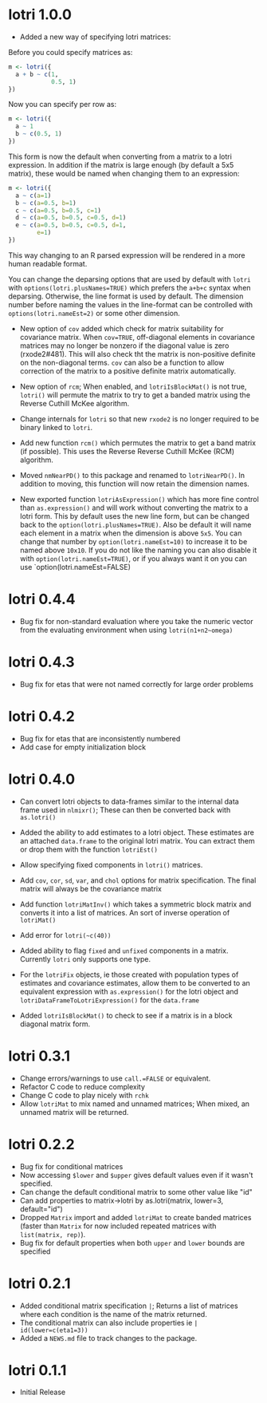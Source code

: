 # lotri 1.0.0

* Added a new way of specifying lotri matrices:

Before you could specify matrices as:

```r
m <- lotri({
  a + b ~ c(1,
            0.5, 1)
})
```

Now you can specify per row as:
```r
m <- lotri({
  a ~ 1
  b ~ c(0.5, 1)
})
```

This form is now the default when converting from a matrix to a lotri
expression. In addition if the matrix is large enough (by default a
5x5 matrix), these would be named when changing them to an expression:

```r
m <- lotri({
  a ~ c(a=1)
  b ~ c(a=0.5, b=1)
  c ~ c(a=0.5, b=0.5, c=1)
  d ~ c(a=0.5, b=0.5, c=0.5, d=1)
  e ~ c(a=0.5, b=0.5, c=0.5, d=1,
        e=1)
})
```

This way changing to an R parsed expression will be rendered in a more
human readable format.

You can change the deparsing options that are used by default with
`lotri` with `options(lotri.plusNames=TRUE)` which prefers the `a+b+c`
syntax when deparsing. Otherwise, the line format is used by default.
The dimension number before naming the values in the line-format can
be controlled with `options(lotri.nameEst=2)` or some other dimension.

* New option of `cov` added which check for matrix suitability for
  covariance matrix. When `cov=TRUE`, off-diagonal elements in
  covariance matrices may no longer be nonzero if the diagonal value
  is zero (rxode2#481). This will also check tht the matrix is
  non-positive definite on the non-diagonal terms. `cov` can also be a
  function to allow correction of the matrix to a positive definite
  matrix automatically.

* New option of `rcm`; When enabled, and `lotriIsBlockMat()` is not
  true, `lotri()` will permute the matrix to try to get a banded
  matrix using the Reverse Cuthill McKee algorithm.

* Change internals for `lotri` so that new `rxode2` is no longer
  required to be binary linked to `lotri`.

* Add new function `rcm()` which permutes the matrix to get a band
  matrix (if possible).  This uses the Reverse Reverse Cuthill McKee
  (RCM) algorithm.

* Moved `nmNearPD()` to this package and renamed to `lotriNearPD()`.
  In addition to moving, this function will now retain the dimension
  names.

* New exported function `lotriAsExpression()` which has more fine
  control than `as.expression()` and will work without converting the
  matrix to a lotri form.  This by default uses the new line form, but
  can be changed back to the `option(lotri.plusNames=TRUE)`.  Also be
  default it will name each element in a matrix when the dimension is
  above `5x5`.  You can change that number by
  `option(lotri.nameEst=10)` to increase it to be named above
  `10x10`. If you do not like the naming you can also disable it with
  `option(lotri.nameEst=TRUE)`, or if you always want it on you can use `option(lotri.nameEst=FALSE)

# lotri 0.4.4

* Bug fix for non-standard evaluation where you take the numeric vector from
  the evaluating environment when using `lotri(n1+n2~omega)`

# lotri 0.4.3

* Bug fix for etas that were not named correctly for large order problems

# lotri 0.4.2

* Bug fix for etas that are inconsistently numbered
* Add case for empty initialization block

# lotri 0.4.0

* Can convert lotri objects to data-frames similar to the internal
  data frame used in `nlmixr()`; These can then be converted back with
  `as.lotri()`

* Added the ability to add estimates to a lotri object.  These
  estimates are an attached `data.frame` to the original lotri matrix.
  You can extract them or drop them with the function `lotriEst()`

* Allow specifying fixed components in `lotri()` matrices.

* Add `cov`, `cor`, `sd`, `var`, and `chol` options for matrix
  specification.  The final matrix will always be the covariance matrix

* Add function `lotriMatInv()` which takes a symmetric block matrix
  and converts it into a list of matrices.  An sort of inverse
  operation of `lotriMat()`

* Add error for `lotri(~c(40))`

* Added ability to flag `fixed` and `unfixed` components in a
  matrix. Currently `lotri` only supports one type.

* For the `lotriFix` objects, ie those created with population types
  of estimates and covariance estimates, allow them to be converted to
  an equivalent expression with `as.expression()` for the lotri object
  and `lotriDataFrameToLotriExpression()` for the `data.frame`

* Added `lotriIsBlockMat()` to check to see if a matrix is in a block
  diagonal matrix form.

# lotri 0.3.1

* Change errors/warnings to use `call.=FALSE` or equivalent.
* Refactor C code to reduce complexity
* Change C code to play nicely with `rchk`
* Allow `lotriMat` to mix named and unnamed matrices; When mixed, an
  unnamed matrix will be returned.

# lotri 0.2.2

* Bug fix for conditional matrices
* Now accessing `$lower` and `$upper` gives default values even if it
  wasn't specified.
* Can change the default conditional matrix to some other value like "id"
* Can add properties to matrix->lotri by as.lotri(matrix, lower=3, default="id")
* Dropped `Matrix` import and added `lotriMat` to create banded
  matrices (faster than `Matrix` for now included repeated matrices
  with `list(matrix, rep)`).
* Bug fix for default properties when both `upper` and `lower` bounds
  are specified

# lotri 0.2.1

* Added conditional matrix specification `|`; Returns a list of matrices
  where each condition is the name of the matrix returned.
* The conditional matrix can also include properties ie `| id(lower=c(eta1=3))`
* Added a `NEWS.md` file to track changes to the package.

# lotri 0.1.1

* Initial Release
